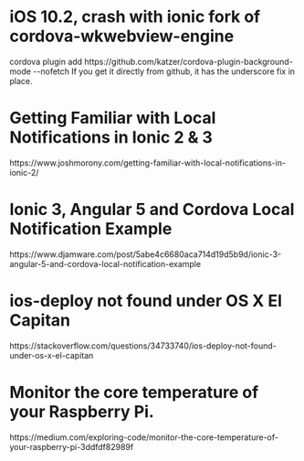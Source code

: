 
<h1>iOS 10.2, crash with ionic fork of cordova-wkwebview-engine</h1>
cordova plugin add https://github.com/katzer/cordova-plugin-background-mode --nofetch
If you get it directly from github, it has the underscore fix in place.</br>

<h1>Getting Familiar with Local Notifications in Ionic 2 & 3</h1>
https://www.joshmorony.com/getting-familiar-with-local-notifications-in-ionic-2/</br>

<h1>Ionic 3, Angular 5 and Cordova Local Notification Example</h1>
https://www.djamware.com/post/5abe4c6680aca714d19d5b9d/ionic-3-angular-5-and-cordova-local-notification-example</ br>

<h1>ios-deploy not found under OS X El Capitan</h1>
https://stackoverflow.com/questions/34733740/ios-deploy-not-found-under-os-x-el-capitan</ br>

<h1>Monitor the core temperature of your Raspberry Pi.</h1>
https://medium.com/exploring-code/monitor-the-core-temperature-of-your-raspberry-pi-3ddfdf82989f</ br>
